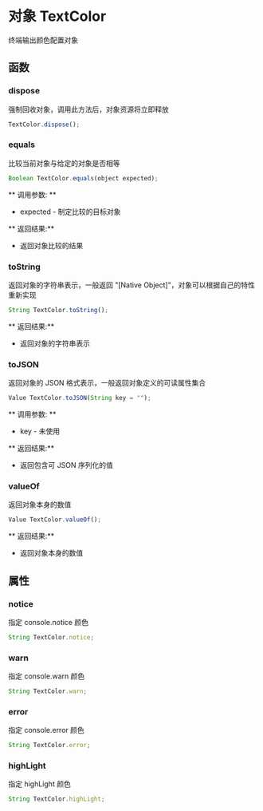 # 对象 TextColor
终端输出颜色配置对象

## 函数
        
### dispose
强制回收对象，调用此方法后，对象资源将立即释放
```JavaScript
TextColor.dispose();
```

### equals
比较当前对象与给定的对象是否相等
```JavaScript
Boolean TextColor.equals(object expected);
```

** 调用参数: **
* expected - 制定比较的目标对象

** 返回结果:**
* 返回对象比较的结果

### toString
返回对象的字符串表示，一般返回 &#34;[Native Object]&#34;，对象可以根据自己的特性重新实现
```JavaScript
String TextColor.toString();
```

** 返回结果:**
* 返回对象的字符串表示

### toJSON
返回对象的 JSON 格式表示，一般返回对象定义的可读属性集合
```JavaScript
Value TextColor.toJSON(String key = "");
```

** 调用参数: **
* key - 未使用

** 返回结果:**
* 返回包含可 JSON 序列化的值

### valueOf
返回对象本身的数值
```JavaScript
Value TextColor.valueOf();
```

** 返回结果:**
* 返回对象本身的数值

## 属性
        
### notice
指定 console.notice 颜色
```JavaScript
String TextColor.notice;
```

### warn
指定 console.warn 颜色
```JavaScript
String TextColor.warn;
```

### error
指定 console.error 颜色
```JavaScript
String TextColor.error;
```

### highLight
指定 highLight 颜色
```JavaScript
String TextColor.highLight;
```


